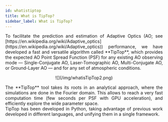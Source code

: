 ```yaml
---
id: whatistiptop
title: What is TipTop?
sidebar_label: What is TipTop?
---
```


<p align="justify">
To facilitate the prediction and estimation of Adaptive Optics (AO; see [https://en.wikipedia.org/wiki/Adaptive_optics](https://en.wikipedia.org/wiki/Adaptive_optics)) performance, we have developed a fast and versatile algorithm called **TipTop**, which provides the expected AO Point Spread Function (PSF) for any existing AO observing mode — Single-Conjugate AO, Laser-Tomographic AO, Multi-Conjugate AO, or Ground-Layer AO — and for any set of atmospheric conditions.
</p>

<p align="center">
![](/img/whatisTipTop2.png)
</p>

<p align="justify">
The **TipTop** tool takes its roots in an analytical approach, where the simulations are done in the Fourier domain. This allows to reach a very fast computation time (few seconds per PSF with GPU acceleration), and efficiently explore the wide parameter space. <br /> TipTop has been developed in Python, taking advantage of previous work developed in different languages, and unifying them in a single framework.
</p>